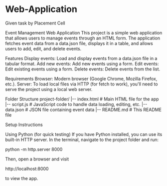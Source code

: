 # Web-Application
Given task by Placement Cell

Event Management Web Application
This project is a simple web application that allows users to manage events through an HTML form. The application fetches event data from a data.json file, displays it in a table, and allows users to add, edit, and delete events. 

Features
Display events: Load and display events from a data.json file in a tabular format.
Add new events: Add new events using a form.
Edit events: Edit existing events using a form.
Delete events: Delete events from the list.

Requirements
Browser: Modern browser (Google Chrome, Mozilla Firefox, etc.).
Server: To load local files via HTTP (for fetch to work), you'll need to serve the project using a local web server.


Folder Structure
project-folder/
|-- index.html          # Main HTML file for the app
|-- script.js           # JavaScript code to handle data loading, editing, etc.
|-- data.json           # JSON file containing event data
|-- README.md           # This README file

Setup Instructions

Using Python (for quick testing)
If you have Python installed, you can use its built-in HTTP server. In the terminal, navigate to the project folder and run:

python -m http.server 8000

Then, open a browser and visit 

http://localhost:8000 

to view the app.



